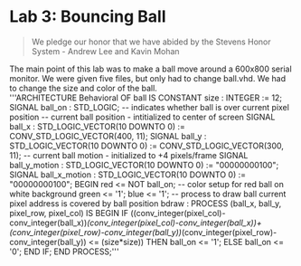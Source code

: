 # Lab 3: Bouncing Ball

> We pledge our honor that we have abided by the Stevens Honor System - Andrew Lee and Kavin Mohan

The main point of this lab was to make a ball move around a 600x800 serial monitor.  We were given five files, but only had to change ball.vhd. We had to change the size and color of the ball.  
 '''ARCHITECTURE Behavioral OF ball IS
	CONSTANT size  : INTEGER := 12;
	SIGNAL ball_on : STD_LOGIC; -- indicates whether ball is over current pixel position
	-- current ball position - intitialized to center of screen
	SIGNAL ball_x  : STD_LOGIC_VECTOR(10 DOWNTO 0) := CONV_STD_LOGIC_VECTOR(400, 11);
	SIGNAL ball_y  : STD_LOGIC_VECTOR(10 DOWNTO 0) := CONV_STD_LOGIC_VECTOR(300, 11);
	-- current ball motion - initialized to +4 pixels/frame
	SIGNAL ball_y_motion : STD_LOGIC_VECTOR(10 DOWNTO 0) := "00000000100";
	SIGNAL ball_x_motion : STD_LOGIC_VECTOR(10 DOWNTO 0) := "00000000100";
BEGIN
	red <= NOT ball_on; -- color setup for red ball on white background
	green <= '1';
	blue  <= '1';
	-- process to draw ball current pixel address is covered by ball position
	bdraw : PROCESS (ball_x, ball_y, pixel_row, pixel_col) IS
	BEGIN
	    IF ((conv_integer(pixel_col)-conv_integer(ball_x))*(conv_integer(pixel_col)-conv_integer(ball_x))+
	    (conv_integer(pixel_row)-conv_integer(ball_y))*(conv_integer(pixel_row)-conv_integer(ball_y)) <= (size*size)) THEN
		    ball_on <= '1';
		ELSE
			ball_on <= '0';
		END IF;
		END PROCESS;'''
